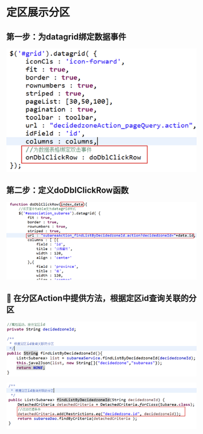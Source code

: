 # 定区展示分区

## 第一步：为datagrid绑定数据事件

![](../../../../.gitbook/assets/image%20%2838%29.png)

## 第二步：定义doDblClickRow函数

![](../../../../.gitbook/assets/image%20%28100%29.png)

##  在分区Action中提供方法，根据定区id查询关联的分区

![&#xF06C;	&#x5728;SubareaServiceImpl&#x4E2D;&#x63D0;&#x4F9B;&#x65B9;&#x6CD5;&#xFF0C;&#x6839;&#x636E;&#x5B9A;&#x533A;id&#x67E5;&#x8BE2;&#x5173;&#x8054;&#x7684;&#x5206;&#x533A;](../../../../.gitbook/assets/image%20%2874%29.png)

![](../../../../.gitbook/assets/image%20%2864%29.png)

